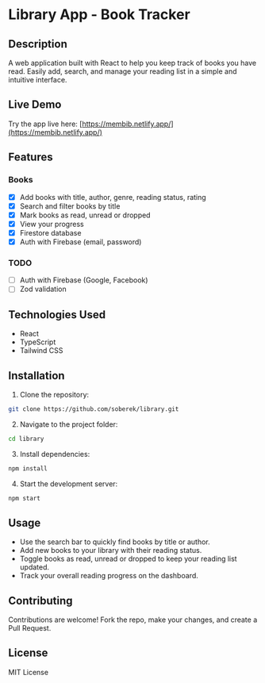 # Library App - Book Tracker

## Description

A web application built with React to help you keep track of books you have read. Easily add, search, and manage your reading list in a simple and intuitive interface.

## Live Demo

Try the app live here: [https://membib.netlify.app/](https://membib.netlify.app/)

## Features

### Books

- [x] Add books with title, author, genre, reading status, rating
- [x] Search and filter books by title
- [x] Mark books as read, unread or dropped
- [x] View your progress
- [x] Firestore database
- [x] Auth with Firebase (email, password)

### TODO

- [ ] Auth with Firebase (Google, Facebook)
- [ ] Zod validation

## Technologies Used

- React
- TypeScript
- Tailwind CSS

## Installation

1. Clone the repository:

```bash
git clone https://github.com/soberek/library.git
```

2. Navigate to the project folder:

```bash
cd library
```

3. Install dependencies:

```bash
npm install
```

4. Start the development server:

```bash
npm start
```

## Usage

- Use the search bar to quickly find books by title or author.
- Add new books to your library with their reading status.
- Toggle books as read, unread or dropped to keep your reading list updated.
- Track your overall reading progress on the dashboard.

## Contributing

Contributions are welcome! Fork the repo, make your changes, and create a Pull Request.

## License

MIT License
